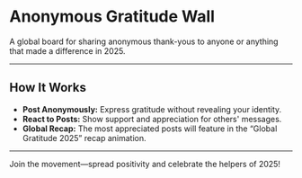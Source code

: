 # Anonymous Gratitude Wall

A global board for sharing anonymous thank-yous to anyone or anything that made a difference in 2025.

---

## How It Works

- **Post Anonymously:** Express gratitude without revealing your identity.
- **React to Posts:** Show support and appreciation for others' messages.
- **Global Recap:** The most appreciated posts will feature in the “Global Gratitude 2025” recap animation.

---

Join the movement—spread positivity and celebrate the helpers of 2025!